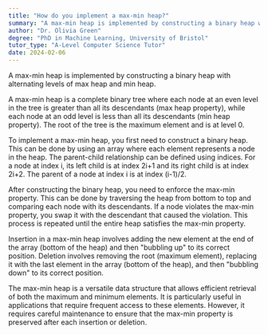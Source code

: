 ```yaml
---
title: "How do you implement a max-min heap?"
summary: "A max-min heap is implemented by constructing a binary heap with alternating levels of max heap and min heap."
author: "Dr. Olivia Green"
degree: "PhD in Machine Learning, University of Bristol"
tutor_type: "A-Level Computer Science Tutor"
date: 2024-02-06
---
```


A max-min heap is implemented by constructing a binary heap with alternating levels of max heap and min heap.

A max-min heap is a complete binary tree where each node at an even level in the tree is greater than all its descendants (max heap property), while each node at an odd level is less than all its descendants (min heap property). The root of the tree is the maximum element and is at level 0.

To implement a max-min heap, you first need to construct a binary heap. This can be done by using an array where each element represents a node in the heap. The parent-child relationship can be defined using indices. For a node at index i, its left child is at index 2i+1 and its right child is at index 2i+2. The parent of a node at index i is at index (i-1)/2.

After constructing the binary heap, you need to enforce the max-min property. This can be done by traversing the heap from bottom to top and comparing each node with its descendants. If a node violates the max-min property, you swap it with the descendant that caused the violation. This process is repeated until the entire heap satisfies the max-min property.

Insertion in a max-min heap involves adding the new element at the end of the array (bottom of the heap) and then "bubbling up" to its correct position. Deletion involves removing the root (maximum element), replacing it with the last element in the array (bottom of the heap), and then "bubbling down" to its correct position.

The max-min heap is a versatile data structure that allows efficient retrieval of both the maximum and minimum elements. It is particularly useful in applications that require frequent access to these elements. However, it requires careful maintenance to ensure that the max-min property is preserved after each insertion or deletion.
    
